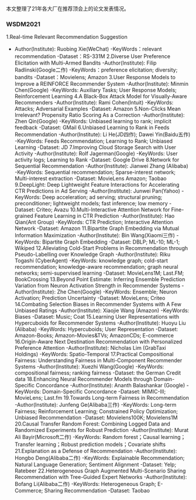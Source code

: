 本文整理了21年各大厂在推荐顶会上的论文发表情况。
### WSDM2021
1.Real-time Relevant Recommendation Suggestion
- Author(Institute): Ruobing Xie(WeChat)
-KeyWords：relevant recommendation
-Dataset：RS-331M
2.Diverse User Preference Elicitation with Multi-Armed Bandits
-Author(Institute): Filip Radlinski(Google二作)
-KeyWords：preference elicitation; diversity; bandits
-Dataset：Movielens; Amazon
3.User Response Models to Improve a REINFORCE Recommender System
-Author(Institute): Minmin Chen(Google)
-KeyWords: Auxiliary Tasks; User Response Models; Reinforcement Learning
4.A Black-Box Attack Model for Visually-Aware Recommenders
-Author(Institute): Rami Cohen(Intuit)
-KeyWords: Attacks; Adversarial Examples
-Dataset: Amazon
5.Non-Clicks Mean Irrelevant? Propensity Ratio Scoring As a Correction
-Author(Institute): Zhen Qin(Google)
-KeyWords: Unbiased learning to rank; implicit feedback
-Dataset: GMail
6.Unbiased Learning to Rank in Feeds Recommendation
-Author(Institute): Li He(JD四作); Dawei Yin(Baidu五作)
-KeyWords: Feeds Recommendation; Learning to Rank; Unbiased Learning
-Dataset: JD
7.Improving Cloud Storage Search with User Activity
-Author(Institute): Rolf Jagerman(Google)
-KeyWords: User activity logs; Learning to Rank
-Dataset: Google Drive
8.Network for Sequential Recommendation
-Author(Institute): Jianwei Zhang (Alibaba)
-KeyWords: Sequential recommendation; Sparse-interest network; Multi-interest extraction
-Dataset: MovieLens Amazon; Taobao
9.DeepLight: Deep Lightweight Feature Interactions for Accelerating CTR Predictions in Ad Serving
-Author(Institute): Junwei Pan(Yahoo)
-KeyWords: Deep acceleration; ad serving; structural pruning; preconditioner; lightweight models; fast inference; low memory
-Dataset: Criteo; Avazu
10.Multi-Interactive Attention Network for Fine-grained Feature Learning in CTR Prediction
-Author(Institute): Hao Qian(Ant Group)
-KeyWords: CTR Prediction; Interactive Attention Network
-Dataset: Amazon
11.Bipartite Graph Embedding via Mutual Information Maximization
-Author(Institute): Bin Wang(Xiaomi三作)
-KeyWords: Bipartite Graph Embedding
-Dataset: DBLP; ML-10; ML-1; Wikiped
12.Alleviating Cold-Start Problems in Recommendation through Pseudo-Labelling over Knowledge Graph
-Author(Institute): Riku Togashi (CyberAgent)
-KeyWords: knowledge graph; cold-start recommendation; knowledge-aware recommendation; graph neural networks; semi-supervised learning
-Dataset: MovieLens1M; Last.FM; BookCrossing
13.Beyond Point Estimate: Inferring Ensemble Prediction Variation from Neuron Activation Strength in Recommender Systems
-Author(Institute): Zhe Chen(Google)
-KeyWords: Ensemble; Neuron Activation; Prediction Uncertainty
-Dataset: MovieLens; Criteo
14.Combating Selection Biases in Recommender Systems with A Few Unbiased Ratings
-Author(Institute): Xiaojie Wang (Amazon)
-KeyWords: Biases
-Dataset: Music; Coat
15.Learning User Representations with Hypercuboids for Recommender Systems
-Author(Institute): Huoyu Liu (Alibaba)
-KeyWords: Hypercuboids; User Representation
-Dataset: Amazon-Books; Amazon-Movies&TVs; AmazonCDs; E-commerce
16.Origin-Aware Next Destination Recommendation with Personalized Preference Attention
-Author(Institute): Nicholas Lim (GrabTaxi Holdings)
-KeyWords: Spatio-Temporal
17.Practical Compositional Fairness: Understanding Fairness in Multi-Component Recommender Systems
-Author(Institute): Xuezhi Wang(Google)
-KeyWords: compositional fairness; ranking fairness
-Dataset: the German Credit data
18.Enhancing Neural Recommender Models through Domain-Specific Concordance
-Author(Institute): Ananth Balashankar (Google)
-KeyWords: Domain-Specific Concordance
-Dataset: MIMIC-III; MovieLens; Last.fm
19.Towards Long-term Fairness in Recommendation
-Author(Institute): Junfeng Ge(Alibaba三作)
-KeyWords: Long-term Fairness; Reinforcement Learning; Constrained Policy Optimization; Unbiased Recommendation
-Dataset: Movielens100K; Movielens1M
20.Causal Transfer Random Forest: Combining Logged Data and Randomized Experiments for Robust Prediction
-Author(Institute): Murat Ali Bayir(Microsoft二作)
-KeyWords: Random forest；Causal learning；Transfer learning；Robust prediction models；Covariate shifts
21.Explanation as a Defense of Recommendation
-Author(Institute): Hongbo Deng(Alibaba二作)
-KeyWords: Explainable Recommendation; Natural Language Generation; Sentiment Alignment
-Dataset: Yelp; Ratebeer
22.Heterogeneous Graph Augmented Multi-Scenario Sharing Recommendation with Tree-Guided Expert Networks
-Author(Institute): Bofang Li(Alibaba二作)
-KeyWords: Heterogeneous Graph; E-Commerce; Sharing Recommendation
-Dataset: Taobao
